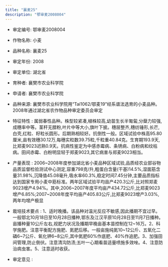 ```yaml
---
title: "襄麦25"
description: "鄂审麦2008004"
---
```

* 审定编号:  鄂审麦2008004

*  作物名称:  小麦

*  品种名称:  襄麦25

*  审定年份:  2008

*  审定单位:  湖北省

* 育种者:  襄樊市农业科学院

*  申请者:  襄樊市农业科学院

*  品种来源:  襄樊市农业科学院用“Tai1062/鄂麦19”经系谱法选育的小麦品种。2008年通过湖北省农作物品种审定委员会审定

*  特征特性 : 
属弱春性品种。株型较紧凑,植株较高,幼苗生长半匍匐,分蘖力较强,成穗率中等。茎秆无腊粉,叶片中等大小,旗叶下披。穗层整齐,穗纺锤形,长芒,白壳,红粒、籽粒长圆形。后期熟相较好。抗倒性一般。区域试验中株高95.80厘米,亩有效穗30.12万,每穗实粒数39.75粒,千粒重40.84克。生育期193.9天,比郑麦9023迟熟0.9天。抗病性鉴定为中感赤霉病、条锈病、白粉病和纹枯病。田间赤霉、白粉明显轻于郑麦9023,其它病害与郑麦9023相当。
 
*  产量表现 : 
2006~2008年度参加湖北省小麦品种区域试验,品质经农业部谷物品质监督检验测试中心测定,容重798克/升,粗蛋白含量(干基)14.5%,湿面筋含量31.98%,沉降值45.08毫升,吸水率60.3%,稳定时间7.45分钟,主要品质指标达到国家专用小麦中筋标准。两年区域试验平均亩产420.3公斤,比对照郑麦9023增产4.94%。其中,2006~2007年度平均亩产434.72公斤,比郑麦9023增产6.85%;2007~2008年度平均亩产405.83公斤,比郑麦9023增产3.03%,两年均增产极显

*  栽培技术要点 : 
1、适时晚播。该品种对温光反应不敏感,因此播期不宜过早。一般鄂北10月18日至10月28日播种,鄂东及江汉平原10月28日至11月7日播种。亩播种量10公斤左右,视肥力状况及播期早晚亩基本苗控制在12~16万。2、科学施肥。注意平衡配方施肥、氮肥后移。一般亩施纯氮10~12公斤、五氧化二磷6~7公斤、氧化钾6~8公斤,其中氮肥60%作底肥、40%作追肥。3、加强田间管理,防止倒伏。注意清沟防渍;五叶一心期看苗适量喷施多效唑。4、注意防治病虫害。5、注意适时收获。

*  审定意见 : 

